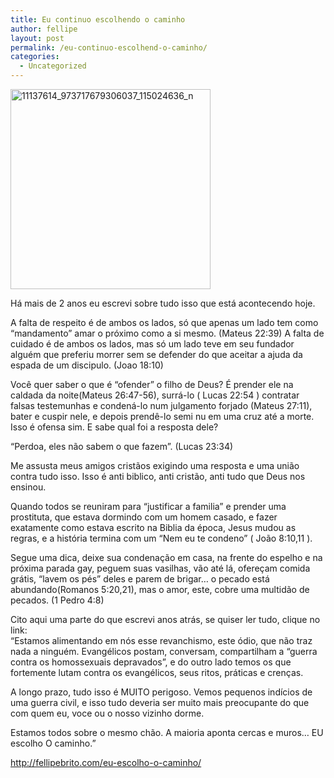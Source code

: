 ```yaml
---
title: Eu continuo escolhendo o caminho
author: fellipe
layout: post
permalink: /eu-continuo-escolhend-o-caminho/
categories:
  - Uncategorized
---
```

[<img class="size-full wp-image-359 aligncenter" alt="11137614_973717679306037_115024636_n" src="http://fellipebrito.com/wp-content/uploads/2015/06/11137614_973717679306037_115024636_n.jpg" width="320" height="320" />][1]

Há mais de 2 anos eu escrevi sobre tudo isso que está acontecendo hoje.

A falta de respeito é de ambos os lados, só que apenas um lado tem como &#8220;mandamento&#8221; amar o próximo como a si mesmo. (Mateus 22:39) A falta de cuidado é de ambos os lados, mas só um lado teve em seu fundador alguém que preferiu morrer sem se defender do que aceitar a ajuda da espada de um discipulo. (Joao 18:10)

Você quer saber o que é &#8220;ofender&#8221; o filho de Deus? É prender ele na caldada da noite(Mateus 26:47-56), surrá-lo ( Lucas 22:54 ) contratar falsas testemunhas e condená-lo num julgamento forjado (Mateus 27:11), bater e cuspir nele, e depois prendê-lo semi nu em uma cruz até a morte. Isso é ofensa sim. E sabe qual foi a resposta dele?

&#8220;Perdoa, eles não sabem o que fazem&#8221;. (Lucas 23:34)

Me assusta meus amigos cristãos exigindo uma resposta e uma união contra tudo isso. Isso é anti biblico, anti cristão, anti tudo que Deus nos ensinou.

Quando todos se reuniram para &#8220;justificar a familia&#8221; e prender uma prostituta, que estava dormindo com um homem casado, e fazer exatamente como estava escrito na Biblia da época, Jesus mudou as regras, e a história termina com um &#8220;Nem eu te condeno&#8221; ( João 8:10,11 ).

Segue uma dica, deixe sua condenação em casa, na frente do espelho e na próxima parada gay, peguem suas vasilhas, vão até lá, ofereçam comida grátis, &#8220;lavem os pés&#8221; deles e parem de brigar&#8230; o pecado está abundando(Romanos 5:20,21), mas o amor, este, cobre uma multidão de pecados. (1 Pedro 4:8)

Cito aqui uma parte do que escrevi anos atrás, se quiser ler tudo, clique no link:  
&#8220;Estamos alimentando em nós esse revanchismo, este ódio, que não traz nada a ninguém. Evangélicos postam, conversam, compartilham a “guerra contra os homossexuais depravados”, e do outro lado temos os que fortemente lutam contra os evangélicos, seus ritos, práticas e crenças.

A longo prazo, tudo isso é MUITO perigoso. Vemos pequenos indícios de uma guerra civil, e isso tudo deveria ser muito mais preocupante do que com quem eu, voce ou o nosso vizinho dorme.

Estamos todos sobre o mesmo chão. A maioria aponta cercas e muros… EU escolho O caminho.&#8221;

<a href="http://fellipebrito.com/eu-escolho-o-caminho/" target="_blank">http://fellipebrito.com/eu-escolho-o-caminho/</a>

 [1]: http://fellipebrito.com/wp-content/uploads/2015/06/11137614_973717679306037_115024636_n.jpg